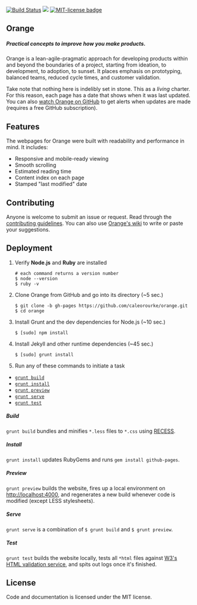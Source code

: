 <a href="http://travis-ci.org/caleorourke/orange?branch=gh-pages" target="_blank"><img src="http://travis-ci.org/caleorourke/orange.svg?branch=gh-pages" alt="Build Status"></a>
<a href="https://david-dm.org/caleorourke/orange#info=devDependencies" target="_blank"><img src="https://david-dm.org/caleorourke/orange/dev-status.svg?theme=shields.io"></a>
<a href="http://github.com/caleorourke/orange/blob/gh-pages/LICENSE" target="_blank"><img src="http://img.shields.io/badge/License-MIT-blue.svg" alt="MIT-license badge"></a>

## Orange

##### Practical concepts to improve how you make products.

Orange is a lean-agile-pragmatic approach for developing products within and beyond the boundaries of a project, starting from ideation, to development, to adoption, to sunset. It places emphasis on prototyping, balanced teams, reduced cycle times, and customer validation.

Take note that nothing here is indelibly set in stone. This as a *living* charter. For this reason, each page has a date that shows when it was last updated. You can also [watch Orange on GitHub](https://github.com/caleorourke/orange/watchers) to get alerts when updates are made (requires a free GitHub subscription).

## Features

The webpages for Orange were built with readability and performance in mind. It includes:

* Responsive and mobile-ready viewing
* Smooth scrolling
* Estimated reading time
* Content index on each page
* Stamped "last modified" date

## Contributing

Anyone is welcome to submit an issue or request. Read through the [contributing guidelines](https://github.com/caleorourke/orange/blob/gh-pages/CONTRIBUTING.md). You can also use [Orange's wiki](https://github.com/caleorourke/orange/wiki) to write or paste your suggestions.

## Deployment

1. Verify **Node.js** and **Ruby** are installed

    ~~~
    # each command returns a version number
    $ node --version
    $ ruby -v
    ~~~

2. Clone Orange from GitHub and go into its directory (~5 sec.)

    ~~~
    $ git clone -b gh-pages https://github.com/caleorourke/orange.git
    $ cd orange
    ~~~

3. Install Grunt and the dev dependencies for Node.js (~10 sec.)

    ~~~
    $ [sudo] npm install
    ~~~

4. Install Jekyll and other runtime dependencies (~45 sec.)

    ~~~
    $ [sudo] grunt install
    ~~~

5. Run any of these commands to initiate a task

* [`grunt build`](#build)
* [`grunt install`](#install)
* [`grunt preview`](#preview)
* [`grunt serve`](#serve)
* [`grunt test`](#test)

##### Build
`grunt build` bundles and minifies `*.less` files to `*.css` using [RECESS](http://twitter.github.io/recess).

##### Install
`grunt install` updates RubyGems and runs `gem install github-pages`.

##### Preview
`grunt preview` builds the website, fires up a local environment on [http://localhost:4000](http://localhost:4000), and regenerates a new build whenever code is modified (except LESS stylesheets).

##### Serve
`grunt serve` is a combination of `$ grunt build` and `$ grunt preview`.

##### Test
`grunt test` builds the website locally, tests all `*html` files against [W3's HTML validation service](http://validator.w3.org), and spits out logs once it's finished.

## License

Code and documentation is licensed under the MIT license.

